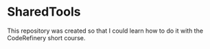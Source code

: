 # SharedTools
This repository was created so that I could learn how to do it with the CodeRefinery short course.

